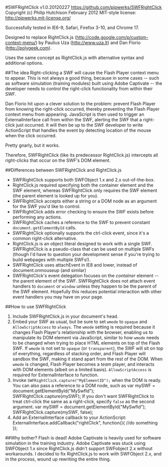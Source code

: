 #SWFRightClick v1.0.20120227
https://github.com/pipwerks/SWFRightClick
Copyright (c) Philip Hutchison February 2012
MIT-style license: http://pipwerks.mit-license.org/


Successfully tested in IE6-9, Safari, Firefox 3-10, and Chrome 17.

Designed to replace RightClick.js (http://code.google.com/p/custom-context-menu/) by Paulius Uza (http://www.uza.lt) and Dan Florio (http://polygeek.com).

Uses the same concept as RightClick.js with alternative syntax and additional options.

##The idea
Right-clicking a SWF will cause the Flash Player context menu to appear. This is not always a good thing, because in some cases -- such as software simulation (training modules) built using Adobe Captivate -- the developer needs to control the right-click functionality from within their SWF.

Dan Florio hit upon a clever solution to the problem: prevent Flash Player from knowing the right-click occurred, thereby preventing the Flash Player context menu from appearing. JavaScript is then used to trigger an ExternalInterface call from within the SWF, alerting the SWF that a right-click just occurred. It will then be up to the SWF developer to write ActionScript that handles the event by detecting location of the mouse when the click occurred.

Pretty gnarly, but it works.

Therefore, SWFRightClick (like its predecessor RightClick.js) intercepts all right-clicks that occur on the SWF's DOM element.

##Differences between SWFRightClick and RightClick.js

* SWFRightClick supports both SWFObject 1.x and 2.x out-of-the-box.
* RightClick.js required specifying both the container element and the SWF element, whereas SWFRightClick only requires the SWF element (the parent element is looked up for you).
* SWFRightClick accepts either a string or a DOM node as an argument for the SWF you'd like to control.
* SWFRightClick adds error checking to ensure the SWF exists before performing any actions.
* SWFRightClick caches a reference to the SWF to prevent constant `document.getElementById` calls.
* SWFRightClick optionally supports the ctrl-click event, since it's a common right-click alternative.
* RightClick.js is an object literal designed to work with a single SWF. SWFRightClick is a pseudo-class that can be used on multiple SWFs (though I'd have to question your development sense if you're trying to build webpages with multiple SWFs!).
* SWFRightClick uses attachEvent in IE8 and lower, instead of document.onmouseup (and similar)
* SWFRightClick's event delegation focuses on the _container_ element -- the parent element of the SWF. SWFRightClick does not attach event handlers to `document` or `window` unless they happen to be the parent of the SWF element. Hopefully this reduces potential interaction with other event handlers you may have on your page.

##How to use SWFRightClick
1. Include SWFRightClick.js in your document's head.
2. Embed your SWF as usual, but be sure to set `wmode` to `opaque` and `AllowScriptAccess` to `always`. The `wmode` setting is required because it changes Flash Player's relationship with the browser, enabling us to manipulate its DOM element via JavaScript, similar to how `wmode` needs to be changed when trying to place HTML elements on top of the Flash SWF. If `wmode` is not set to `opaque` (or `transparent`), the SWF will sit on top of everything, regardless of stacking order, and Flash Player will sandbox the SWF, making it stand apart from the rest of the DOM. When `wmode` is changed, Flash Player becomes a _team_ player, and interacts with DOM elements (albeit on a limited basis). `AllowScriptAccess` is required for ExternalInterface to function.
2. Invoke `SWFRightClick.capture("MyElementID");` when the DOM is ready. You can also pass a reference to a DOM node, such as
		var mySWF = document.getElementById("MySwfId");
		SWFRightClick.capture(mySWF);
	If you don't want SWFRightClick to treat ctrl-click the same as a right-click, specify `false` as the second argument.
		var mySWF = document.getElementById("MySwfId");
		SWFRightClick.capture(mySWF, false);
3. Add an ExternalInterface callback to your ActionScript:
		ExternalInterface.addCallback("rightClick", function(){
			//do something
		});



##Why bother? Flash is dead!
Adobe Captivate is heavily used for software simulation in the training industry. Adobe Captivate was stuck using SWFObject 1.x since RightClick.js didn't support SWFobject 2.x without workarounds. I decided to fix RightClick.js to work with SWFObject 2.x, and in the process, wound up rewriting the entire thing.